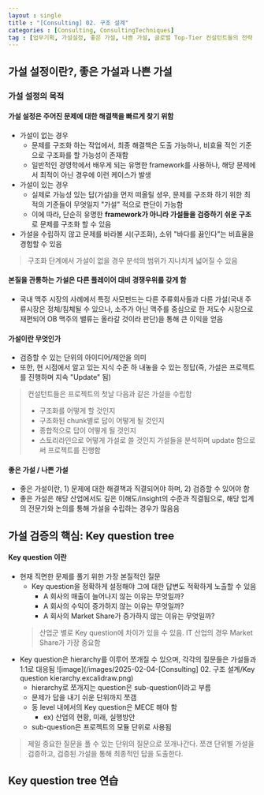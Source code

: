 ```yaml
---
layout : single
title : "[Consulting] 02. 구조 설계"
categories : [Consulting, ConsultingTechniques]
tag : [업무기획, 가설설정, 좋은 가설, 나쁜 가설, 글로벌 Top-Tier 컨설턴트들의 전략 프로젝트 실무 끝내기, key question, key question tree, ]
---
```


## 가설 설정이란?, 좋은 가설과 나쁜 가설
### 가설 설정의 목적
#### 가설 설정은 주어진 문제에 대한 해결책을 빠르게 찾기 위함
* 가설이 없는 경우
  * 문제를 구조화 하는 작업에서, 최종 해결책은 도출 가능하나, 비효율 적인 기준으로 구조화를 할 가능성이 존재함
  * 일반적인 경영학에서 배우게 되는 유명한 framework를 사용하나, 해당 문제에서 최적이 아닌 경우에 이런 케이스가 발생
* 가설이 있는 경우
  * 실제로 가능성 있는 답(가설)을 먼저 떠올릴 셩우, 문제를 구조화 하기 위한 최적의 기준들이 무엇일지 "가설" 적으로 판단이 가능함
  * 이에 따라, 단순히 유명한 **framework가 아니라 가설들을 검증하기 쉬운 구조**로 문제를 구조화 할 수 있음
* 가설을 수립하지 않고 문제를 바라볼 시(구조화), 소위 "바다를 끓인다"는 비효율을 경험할 수 있음

> 구조화 단계에서 가설이 없을 경우 분석의 범위가 지나치게 넓어질 수 있음

#### 본질을 관통하는 가설은 다른 플레이어 대비 경쟁우위를 갖게 함
* 국내 맥주 시장의 사례에서 특정 사모펀드는 다른 주류회사들과 다른 가설(국내 주류시장은 정체/침체될 수 있으나, 소주가 아닌 맥주를 중심으로 한 저도수 시장으로 재편되어 OB 맥주의 밸류는 올라갈 것이라 판단)을 통해 큰 이익을 얻음

#### 가설이란 무엇인가
* 검증할 수 있는 단위의 아이디어/제안을 의미
* 또한, 현 시점에서 알고 있는 지식 수준 하 내놓을 수 있는 정답(즉, 가설은 프로젝트를 진행하며 지속 "Update" 됨)

> 컨설턴트들은 프로젝트의 첫날 다음과 같은 가설을 수립함
> * 구조화를 어떻게 할 것인지
> * 구조화된 chunk별로 답이 어떻게 될 것인지
> * 종합적으로 답이 어떻게 될 것인지
> * 스토리라인으로 어떻게 가설로 쓸 것인지
> 가설들을 분석하며 update 함으로써 프로젝트를 진행함

#### 좋은 가설 / 나쁜 가설
* 좋은 가설이란, 1) 문제에 대한 해결책과 직결되어야 하며, 2) 검증할 수 있어야 함
* 좋은 가설은 해당 산업에서도 깊은 이해도/insight의 수준과 직결됨으로, 해당 업계의 전문가와 논의를 통해 가설을 수립하는 경우가 많음음

## 가설 검증의 핵심: Key question tree
#### Key question 이란
* 현재 직면한 문제를 풀기 위한 가장 본질적인 질문
  * Key question을 정확하게 설정해야 그에 대한 답변도 적확하게 노출할 수 있음
    * A 회사의 매출이 늘어나지 않는 이유는 무엇일까?
    * A 회사의 수익이 증가하지 않는 이유는 무엇일까?
    * A 회사의 Market Share가 증가하지 않는 이유는 무엇일까?
  > 산업군 별로 Key question에 차이가 있을 수 있음. IT 산업의 경우 Market Share가 가장 중요함
* Key question은 hierarchy를 이루어 쪼개질 수 있으며, 각각의 질문들은 가설들과 1:1로 대응됨
  ![image](/images/2025-02-04-[Consulting] 02. 구조 설계/Key question kierarchy.excalidraw.png)
  * hierarchy로 쪼개지는 question은 sub-question이라고 부름
  * 문제가 답을 내기 쉬운 단위까지 쪼갬
  * 동 level 내에서의 Key question은 MECE 해야 함
    * ex) 산업의 현황, 미래, 실행방안
  * sub-question은 프로젝트의 모듈 단위로 사용됨
> 제일 중요한 질문을 풀 수 있는 단위의 질문으로 쪼개나간다.
> 쪼갠 단위별 가설을 검증하고, 검증된 가설을 통해 최종적인 답을 도출한다.

## Key question tree 연습


